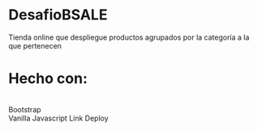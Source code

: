 # DesafioBSALE
Tienda online que despliegue productos agrupados por la categoría a
la que pertenecen

# Hecho con:
<br>Bootstrap
<br>Vanilla Javascript
<a hreft="https://index741.000webhostapp.com/">Link Deploy</a>
